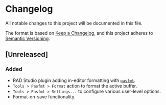 # Changelog

All notable changes to this project will be documented in this file.

The format is based on [Keep a Changelog](https://keepachangelog.com/en/1.0.0/),
and this project adheres to [Semantic Versioning](https://semver.org/spec/v2.0.0.html).

## [Unreleased]

### Added

* RAD Studio plugin adding in-editor formatting with [`pasfmt`](https://github.com/integrated-application-development/pasfmt).
* `Tools > Pasfmt > Format` action to format the active buffer.
* `Tools > Pasfmt > Settings...` to configure various user-level options.
* Format-on-save functionality.

